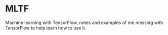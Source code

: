 # MLTF
Machine learning with TensorFlow, notes and examples of me messing with TensorFlow to help learn how to use it.
